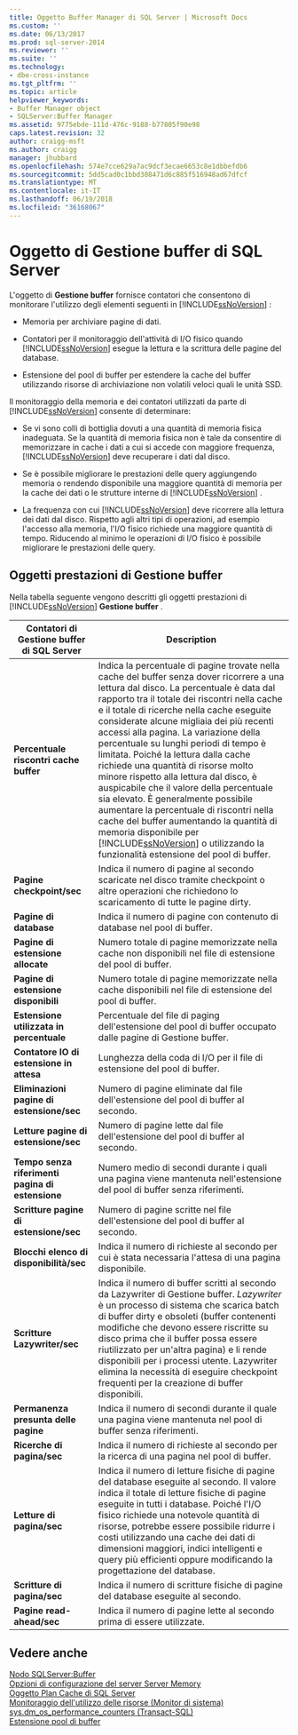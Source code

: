 ```yaml
---
title: Oggetto Buffer Manager di SQL Server | Microsoft Docs
ms.custom: ''
ms.date: 06/13/2017
ms.prod: sql-server-2014
ms.reviewer: ''
ms.suite: ''
ms.technology:
- dbe-cross-instance
ms.tgt_pltfrm: ''
ms.topic: article
helpviewer_keywords:
- Buffer Manager object
- SQLServer:Buffer Manager
ms.assetid: 9775ebde-111d-476c-9188-b77805f90e98
caps.latest.revision: 32
author: craigg-msft
ms.author: craigg
manager: jhubbard
ms.openlocfilehash: 574e7cce629a7ac9dcf3ecae6653c8e1dbbefdb6
ms.sourcegitcommit: 5dd5cad0c1bbd308471d6c885f516948ad67dfcf
ms.translationtype: MT
ms.contentlocale: it-IT
ms.lasthandoff: 06/19/2018
ms.locfileid: "36168067"
---
```

# <a name="sql-server-buffer-manager-object"></a>Oggetto di Gestione buffer di SQL Server
  L'oggetto di **Gestione buffer** fornisce contatori che consentono di monitorare l'utilizzo degli elementi seguenti in [!INCLUDE[ssNoVersion](../../includes/ssnoversion-md.md)] :  
  
-   Memoria per archiviare pagine di dati.  
  
-   Contatori per il monitoraggio dell'attività di I/O fisico quando [!INCLUDE[ssNoVersion](../../includes/ssnoversion-md.md)] esegue la lettura e la scrittura delle pagine del database.  
  
-   Estensione del pool di buffer per estendere la cache del buffer utilizzando risorse di archiviazione non volatili veloci quali le unità SSD.  
  
 Il monitoraggio della memoria e dei contatori utilizzati da parte di [!INCLUDE[ssNoVersion](../../includes/ssnoversion-md.md)] consente di determinare:  
  
-   Se vi sono colli di bottiglia dovuti a una quantità di memoria fisica inadeguata. Se la quantità di memoria fisica non è tale da consentire di memorizzare in cache i dati a cui si accede con maggiore frequenza, [!INCLUDE[ssNoVersion](../../includes/ssnoversion-md.md)] deve recuperare i dati dal disco.  
  
-   Se è possibile migliorare le prestazioni delle query aggiungendo memoria o rendendo disponibile una maggiore quantità di memoria per la cache dei dati o le strutture interne di [!INCLUDE[ssNoVersion](../../includes/ssnoversion-md.md)] .  
  
-   La frequenza con cui [!INCLUDE[ssNoVersion](../../includes/ssnoversion-md.md)] deve ricorrere alla lettura dei dati dal disco. Rispetto agli altri tipi di operazioni, ad esempio l'accesso alla memoria, l'I/O fisico richiede una maggiore quantità di tempo. Riducendo al minimo le operazioni di I/O fisico è possibile migliorare le prestazioni delle query.  
  
## <a name="buffer-manager-performance-objects"></a>Oggetti prestazioni di Gestione buffer  
 Nella tabella seguente vengono descritti gli oggetti prestazioni di [!INCLUDE[ssNoVersion](../../includes/ssnoversion-md.md)] **Gestione buffer** .  
  
|Contatori di Gestione buffer di SQL Server|Description|  
|----------------------------------------|-----------------|  
|**Percentuale riscontri cache buffer**|Indica la percentuale di pagine trovate nella cache del buffer senza dover ricorrere a una lettura dal disco. La percentuale è data dal rapporto tra il totale dei riscontri nella cache e il totale di ricerche nella cache eseguite considerate alcune migliaia dei più recenti accessi alla pagina. La variazione della percentuale su lunghi periodi di tempo è limitata. Poiché la lettura dalla cache richiede una quantità di risorse molto minore rispetto alla lettura dal disco, è auspicabile che il valore della percentuale sia elevato. È generalmente possibile aumentare la percentuale di riscontri nella cache del buffer aumentando la quantità di memoria disponibile per [!INCLUDE[ssNoVersion](../../includes/ssnoversion-md.md)] o utilizzando la funzionalità estensione del pool di buffer.|  
|**Pagine checkpoint/sec**|Indica il numero di pagine al secondo scaricate nel disco tramite checkpoint o altre operazioni che richiedono lo scaricamento di tutte le pagine dirty.|  
|**Pagine di database**|Indica il numero di pagine con contenuto di database nel pool di buffer.|  
|**Pagine di estensione allocate**|Numero totale di pagine memorizzate nella cache non disponibili nel file di estensione del pool di buffer.|  
|**Pagine di estensione disponibili**|Numero totale di pagine memorizzate nella cache disponibili nel file di estensione del pool di buffer.|  
|**Estensione utilizzata in percentuale**|Percentuale del file di paging dell'estensione del pool di buffer occupato dalle pagine di Gestione buffer.|  
|**Contatore IO di estensione in attesa**|Lunghezza della coda di I/O per il file di estensione del pool di buffer.|  
|**Eliminazioni pagine di estensione/sec**|Numero di pagine eliminate dal file dell'estensione del pool di buffer al secondo.|  
|**Letture pagine di estensione/sec**|Numero di pagine lette dal file dell'estensione del pool di buffer al secondo.|  
|**Tempo senza riferimenti pagina di estensione**|Numero medio di secondi durante i quali una pagina viene mantenuta nell'estensione del pool di buffer senza riferimenti.|  
|**Scritture pagine di estensione/sec**|Numero di pagine scritte nel file dell'estensione del pool di buffer al secondo.|  
|**Blocchi elenco di disponibilità/sec**|Indica il numero di richieste al secondo per cui è stata necessaria l'attesa di una pagina disponibile.|  
|**Scritture Lazywriter/sec**|Indica il numero di buffer scritti al secondo da Lazywriter di Gestione buffer. *Lazywriter* è un processo di sistema che scarica batch di buffer dirty e obsoleti (buffer contenenti modifiche che devono essere riscritte su disco prima che il buffer possa essere riutilizzato per un'altra pagina) e li rende disponibili per i processi utente. Lazywriter elimina la necessità di eseguire checkpoint frequenti per la creazione di buffer disponibili.|  
|**Permanenza presunta delle pagine**|Indica il numero di secondi durante il quale una pagina viene mantenuta nel pool di buffer senza riferimenti.|  
|**Ricerche di pagina/sec**|Indica il numero di richieste al secondo per la ricerca di una pagina nel pool di buffer.|  
|**Letture di pagina/sec**|Indica il numero di letture fisiche di pagine del database eseguite al secondo. Il valore indica il totale di letture fisiche di pagine eseguite in tutti i database. Poiché l'I/O fisico richiede una notevole quantità di risorse, potrebbe essere possibile ridurre i costi utilizzando una cache dei dati di dimensioni maggiori, indici intelligenti e query più efficienti oppure modificando la progettazione del database.|  
|**Scritture di pagina/sec**|Indica il numero di scritture fisiche di pagine del database eseguite al secondo.|  
|**Pagine read-ahead/sec**|Indica il numero di pagine lette al secondo prima di essere utilizzate.|  
  
## <a name="see-also"></a>Vedere anche  
 [Nodo SQLServer:Buffer](sql-server-buffer-node.md)   
 [Opzioni di configurazione del server Server Memory](../../database-engine/configure-windows/server-memory-server-configuration-options.md)   
 [Oggetto Plan Cache di SQL Server](sql-server-plan-cache-object.md)   
 [Monitoraggio dell'utilizzo delle risorse &#40;Monitor di sistema&#41;](monitor-resource-usage-system-monitor.md)   
 [sys.dm_os_performance_counters &#40;Transact-SQL&#41;](/sql/relational-databases/system-dynamic-management-views/sys-dm-os-performance-counters-transact-sql)   
 [Estensione pool di buffer](../../database-engine/configure-windows/buffer-pool-extension.md)  
  
  
